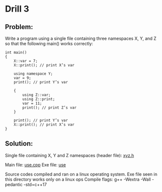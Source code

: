 # Drill 3

## Problem:
Write a program using a single file containing three namespaces X, Y, and
Z so that the following main() works correctly:
```
int main()
{
	X::var = 7;
	X::print(); // print X’s var

	using namespace Y;
	var = 9;
	print(); // print Y’s var

	{
		using Z::var;
		using Z::print;
		var = 11;
		print(); // print Z’s var
	}

	print(); // print Y’s var
	X::print(); // print X’s var
}
```
## Solution:
Single file containing X, Y and Z namespaces (header file): [xyz.h](./xyz.h)

Main file: [use.cpp](use.cpp)
Exe file: [use](./use)

Source codes compiled and ran on a linux operating system.
Exe file seen in this directory works only on a linux ops
Compile flags: g++ -Wextra -Wall -pedantic -std=c++17
